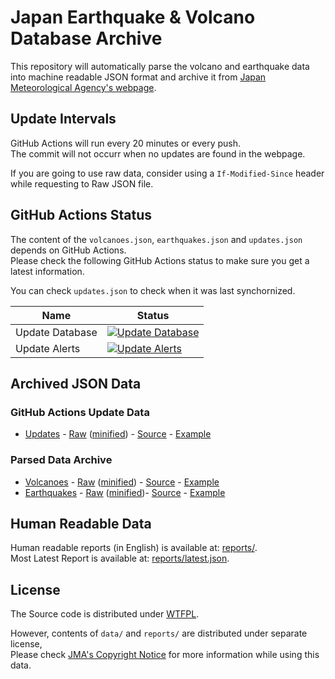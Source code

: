 # Japan Earthquake & Volcano Database Archive
This repository will automatically parse the volcano and earthquake data into machine readable JSON format and archive it from [Japan Meteorological Agency's webpage](https://www.jma.go.jp/jma/indexe.html).  

## Update Intervals
GitHub Actions will run every 20 minutes or every push.  
The commit will not occurr when no updates are found in the webpage.  
  
If you are going to use raw data, consider using a `If-Modified-Since` header while requesting to Raw JSON file.  

## GitHub Actions Status
The content of the `volcanoes.json`, `earthquakes.json` and `updates.json` depends on GitHub Actions.  
Please check the following GitHub Actions status to make sure you get a latest information.  

You can check `updates.json` to check when it was last synchornized.  

| Name                      | Status                                                                                                         |
|---------------------------|----------------------------------------------------------------------------------------------------------------|
| Update Database           | [![Update Database](https://github.com/Alex4386/jp-earthquake-volcano-archive/workflows/Update%20Database/badge.svg)](https://github.com/Alex4386/jp-earthquake-volcano-archive/actions?query=workflow%3A%22Update+Database%22) |
| Update Alerts             | [![Update Alerts](https://github.com/Alex4386/jp-earthquake-volcano-archive/workflows/Update%20Alerts/badge.svg)](https://github.com/Alex4386/jp-earthquake-volcano-archive/actions?query=workflow%3A%22Update+Alerts%22) |

## Archived JSON Data
### GitHub Actions Update Data
* [Updates](data/updates.json) - [Raw](https://raw.githubusercontent.com/Alex4386/jp-earthquake-volcano-archive/main/data/updates.json) ([minified](https://raw.githubusercontent.com/Alex4386/jp-earthquake-volcano-archive/main/data/updates.min.json)) - [Source](https://www.jma.go.jp/en/volcano/) - [Example](DATA_FORMAT.md#Updates)

### Parsed Data Archive
* [Volcanoes](data/volcanoes.json) - [Raw](https://raw.githubusercontent.com/Alex4386/jp-earthquake-volcano-archive/main/data/volcanoes.json) ([minified](https://raw.githubusercontent.com/Alex4386/jp-earthquake-volcano-archive/main/data/volcanoes.min.json)) - [Source](https://www.jma.go.jp/en/volcano/) - [Example](DATA_FORMAT.md#Volcanoes)
* [Earthquakes](data/earthquakes.json) - [Raw](https://raw.githubusercontent.com/Alex4386/jp-earthquake-volcano-archive/main/data/earthquakes.json) ([minified](https://raw.githubusercontent.com/Alex4386/jp-earthquake-volcano-archive/main/data/earthquakes.min.json))- [Source](https://www.jma.go.jp/en/quake/quake_singendo_index.html)  - [Example](DATA_FORMAT.md#Earthquakes)

## Human Readable Data
Human readable reports (in English) is available at: [reports/](reports/).  
Most Latest Report is available at: [reports/latest.json](reports/latest.json).
## License
The Source code is distributed under [WTFPL](LICENSE).  
  
However, contents of `data/` and `reports/` are distributed under separate license,  
Please check [JMA's Copyright Notice](https://www.jma.go.jp/jma/en/copyright.html) for more information while using this data.  
